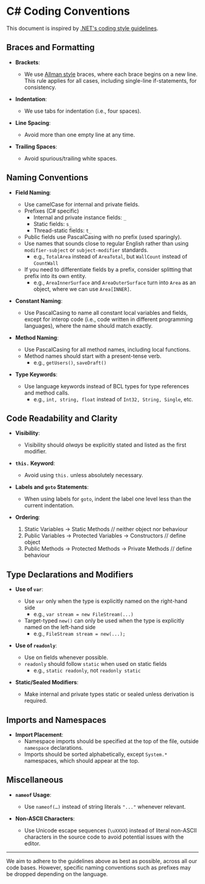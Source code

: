 # C\# Coding Conventions

This document is inspired by [.NET's coding style guidelines](https://github.com/dotnet/runtime/blob/main/docs/coding-guidelines/coding-style.md).

## Braces and Formatting

- **Brackets**: 
	- We use [Allman style](http://en.wikipedia.org/wiki/Indent_style#Allman_style) braces, where each brace begins on a new line. This rule applies for all cases, including single-line if-statements, for consistency.

- **Indentation**:  
	- We use tabs for indentation (i.e., four spaces).

- **Line Spacing**:  
	- Avoid more than one empty line at any time.

- **Trailing Spaces**:  
	 - Avoid spurious/trailing white spaces.

## Naming Conventions

- **Field Naming**:  
	- Use camelCase for internal and private fields.  
	- Prefixes (C# specific)
		- Internal and private instance fields: `_`
		- Static fields: `s_`
		- Thread-static fields: `t_`
	- Public fields use PascalCasing with no prefix (used sparingly).
	- Use names that sounds close to regular English rather than using `modifier-subject` or `subject-modifier` standards. 
		- e.g., `TotalArea` instead of `AreaTotal`, but `WallCount` instead of `CountWall`
	- If you need to differentiate fields by a prefix, consider splitting that prefix into its own entity.
		- e.g., `AreaInnerSurface` and `AreaOuterSurface` turn into `Area` as an object, where we can use `Area[INNER]`.

- **Constant Naming**:  
	- Use PascalCasing to name all constant local variables and fields, except for interop code (i.e., code written in different programming languages), where the name should match exactly.

- **Method Naming**:  
	- Use PascalCasing for all method names, including local functions.
	- Method names should start with a present-tense verb.
		- e.g., `getUsers()`, `saveDraft()`

- **Type Keywords**:  
	- Use language keywords instead of BCL types for type references and method calls.
		- e.g., `int, string, float` instead of `Int32, String, Single`, etc.

## Code Readability and Clarity

-  **Visibility**:  
	- Visibility should *always* be explicitly stated and listed as the first modifier.

- **`this.` Keyword**:  
	- Avoid using `this.` unless absolutely necessary.

- **Labels and `goto` Statements**:  
	- When using labels for `goto`, indent the label one level less than the current indentation.

- **Ordering**:
	1. Static Variables -> Static Methods // neither object nor behaviour
	2. Public Variables -> Protected Variables -> Constructors // define object
	3. Public Methods -> Protected Methods -> Private Methods // define behaviour

## Type Declarations and Modifiers

- **Use of `var`**:  
	- Use `var` only when the type is explicitly named on the right-hand side 
		- e.g., `var stream = new FileStream(...)`
	- Target-typed `new()` can only be used when the type is explicitly named on the left-hand side 
		- e.g., `FileStream stream = new(...);`

- **Use of `readonly`**:
	- Use on fields whenever possible.
	- `readonly` should follow `static` when used on static fields   
    	- e.g., `static readonly`, not `readonly static`

- **Static/Sealed Modifiers**:  
	- Make internal and private types static or sealed unless derivation is required.

## Imports and Namespaces

- **Import Placement**:  
	- Namespace imports should be specified at the top of the file, outside `namespace` declarations.
	- Imports should be sorted alphabetically, except `System.*` namespaces, which should appear at the top.

## Miscellaneous

- **`nameof` Usage**:  
	- Use `nameof(…)` instead of string literals `"..."` whenever relevant.

- **Non-ASCII Characters**:  
	- Use Unicode escape sequences (`\uXXXX`) instead of literal non-ASCII characters in the source code to avoid potential issues with the editor.

---

We aim to adhere to the guidelines above as best as possible, across all our code bases. However, specific naming conventions such as prefixes may be dropped depending on the language.
